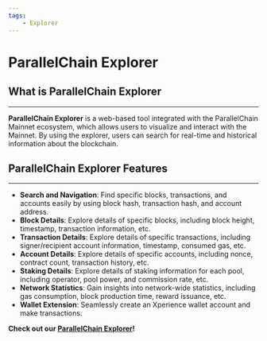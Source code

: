 ```yaml
---
tags:
    - Explorer
---
```


# ParallelChain Explorer


## What is ParallelChain Explorer
---
**ParallelChain Explorer** is a web-based tool integrated with the ParallelChain Mainnet ecosystem, which allows users to visualize and interact with the Mainnet. By using the explorer, users can search for real-time and historical information about the blockchain. 

## ParallelChain Explorer Features
---
- **Search and Navigation**: Find specific blocks, transactions, and accounts easily by using block hash, transaction hash, and account address.
- **Block Details**: Explore details of specific blocks, including block height, timestamp, transaction information, etc.
- **Transaction Details**: Explore details of specific transactions, including signer/recipient account information, timestamp, consumed gas, etc.
- **Account Details**: Explore details of specific accounts, including nonce, contract count, transaction history, etc.
- **Staking Details**: Explore details of staking information for each pool, including operator, pool power, and commission rate, etc.
- **Network Statistics**: Gain insights into network-wide statistics, including gas consumption, block production time, reward issuance, etc.
- **Wallet Extension**: Seamlessly create an Xperience wallet account and make transactions.

**Check out our [ParallelChain Explorer](https://explorer.parallelchain.io/explorer)!**
<!-- <p align="center">
    <img title="Explorer Overview Tab" alt="Explorer Overview Tab" src="/assets/images/explorer.png" style="height: 450px; width:450px">
</p> -->

<!-- ## Navigating Blocks
---
Users can navigate through blocks to retrieve detailed information about each block and associated transactions via Explorer `BLOCKS` tab, or by searching the specific block hash or transaction hash. The detailed information of the block includes the timestamp, proposer, associated transaction, corresponding receipt, and any other relevant data stored within the block.

## Exploring Transactions
---
ParallelChain Explorer allows users to explore individual transactions and associated commands. By entering the specific transaction hash or block hash, or navigating through the transaction history, users can access comprehensive information about the transaction, including signer address, gas fees, timestamp, executed commands, and any additional data attached to this transaction.  -->




